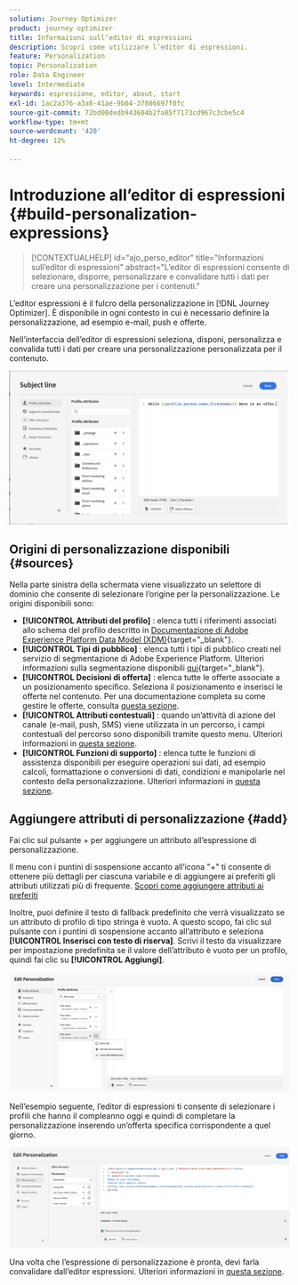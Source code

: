 ```yaml
---
solution: Journey Optimizer
product: journey optimizer
title: Informazioni sull’editor di espressioni
description: Scopri come utilizzare l’editor di espressioni.
feature: Personalization
topic: Personalization
role: Data Engineer
level: Intermediate
keywords: espressione, editor, about, start
exl-id: 1ac2a376-a3a8-41ae-9b04-37886697f0fc
source-git-commit: 72bd00dedb943604b2fa85f7173cd967c3cbe5c4
workflow-type: tm+mt
source-wordcount: '420'
ht-degree: 12%

---
```


# Introduzione all’editor di espressioni {#build-personalization-expressions}

>[!CONTEXTUALHELP]
>id="ajo_perso_editor"
>title="Informazioni sull’editor di espressioni"
>abstract="L’editor di espressioni consente di selezionare, disporre, personalizzare e convalidare tutti i dati per creare una personalizzazione per i contenuti."

L’editor espressioni è il fulcro della personalizzazione in [!DNL Journey Optimizer]. È disponibile in ogni contesto in cui è necessario definire la personalizzazione, ad esempio e-mail, push e offerte.

Nell’interfaccia dell’editor di espressioni seleziona, disponi, personalizza e convalida tutti i dati per creare una personalizzazione personalizzata per il contenuto.

![](assets/perso_ee1.png)

## Origini di personalizzazione disponibili {#sources}

Nella parte sinistra della schermata viene visualizzato un selettore di dominio che consente di selezionare l’origine per la personalizzazione. Le origini disponibili sono:

* **[!UICONTROL Attributi del profilo]** : elenca tutti i riferimenti associati allo schema del profilo descritto in [Documentazione di Adobe Experience Platform Data Model (XDM)](https://experienceleague.adobe.com/docs/experience-platform/xdm/home.html?lang=it){target="_blank"}.
* **[!UICONTROL Tipi di pubblico]** : elenca tutti i tipi di pubblico creati nel servizio di segmentazione di Adobe Experience Platform. Ulteriori informazioni sulla segmentazione disponibili [qui](https://experienceleague.adobe.com/docs/experience-platform/segmentation/home.html){target="_blank"}.
* **[!UICONTROL Decisioni di offerta]** : elenca tutte le offerte associate a un posizionamento specifico. Seleziona il posizionamento e inserisci le offerte nel contenuto. Per una documentazione completa su come gestire le offerte, consulta [questa sezione](../offers/get-started/starting-offer-decisioning.md).
* **[!UICONTROL Attributi contestuali]** : quando un’attività di azione del canale (e-mail, push, SMS) viene utilizzata in un percorso, i campi contestuali del percorso sono disponibili tramite questo menu. Ulteriori informazioni in [questa sezione](personalization-use-case.md).
* **[!UICONTROL Funzioni di supporto]** : elenca tutte le funzioni di assistenza disponibili per eseguire operazioni sui dati, ad esempio calcoli, formattazione o conversioni di dati, condizioni e manipolarle nel contesto della personalizzazione. Ulteriori informazioni in [questa sezione](functions/functions.md).

## Aggiungere attributi di personalizzazione {#add}

Fai clic sul pulsante + per aggiungere un attributo all’espressione di personalizzazione.

Il menu con i puntini di sospensione accanto all’icona &quot;+&quot; ti consente di ottenere più dettagli per ciascuna variabile e di aggiungere ai preferiti gli attributi utilizzati più di frequente. [Scopri come aggiungere attributi ai preferiti](personalization-favorites.md)

Inoltre, puoi definire il testo di fallback predefinito che verrà visualizzato se un attributo di profilo di tipo stringa è vuoto. A questo scopo, fai clic sul pulsante con i puntini di sospensione accanto all’attributo e seleziona **[!UICONTROL Inserisci con testo di riserva]**. Scrivi il testo da visualizzare per impostazione predefinita se il valore dell’attributo è vuoto per un profilo, quindi fai clic su **[!UICONTROL Aggiungi]**.

![](assets/attribute-details.png)

Nell’esempio seguente, l’editor di espressioni ti consente di selezionare i profili che hanno il compleanno oggi e quindi di completare la personalizzazione inserendo un’offerta specifica corrispondente a quel giorno.

![](assets/perso_ee2.png)

Una volta che l’espressione di personalizzazione è pronta, devi farla convalidare dall’editor espressioni. Ulteriori informazioni in [questa sezione](personalization-validation.md).
